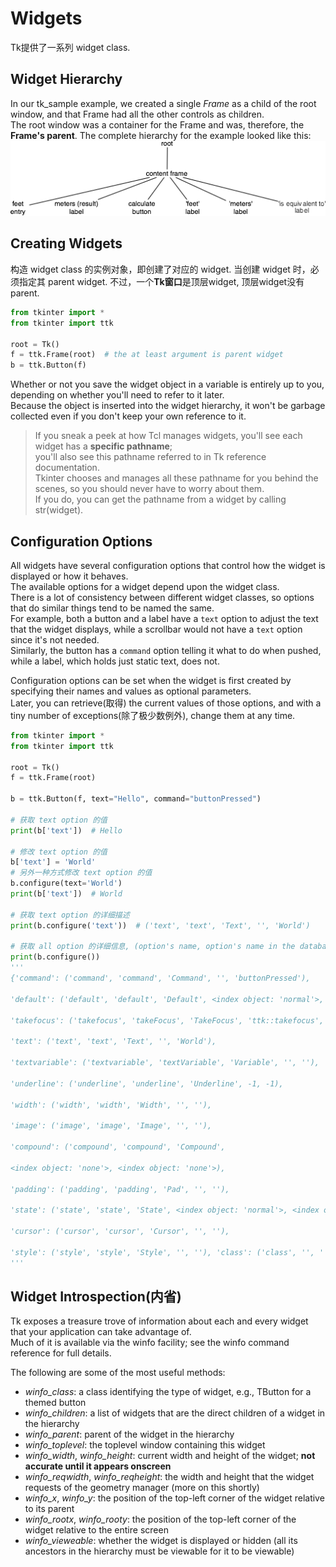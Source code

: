 # Widgets
Tk提供了一系列 widget class.

## Widget Hierarchy
In our tk_sample example, we created a single *Frame* as a child of the root window, and that Frame had all the other controls as children.  
The root window was a container for the Frame and was, therefore, the **Frame's parent**. The complete hierarchy for the example looked like this:  
![The widget hierarchy of the tk_sample example](hierarchy.png)  

## Creating Widgets
构造 widget class 的实例对象，即创建了对应的 widget. 当创建 widget 时，必须指定其 parent widget. 不过，一个**Tk窗口**是顶层widget, 顶层widget没有parent.  
```python
from tkinter import *
from tkinter import ttk

root = Tk()
f = ttk.Frame(root)  # the at least argument is parent widget
b = ttk.Button(f)
```
Whether or not you save the widget object in a variable is entirely up to you, depending on whether you'll need to refer to it later.  
Because the object is inserted into the widget hierarchy, it won't be garbage collected even if you don't keep your own reference to it.  

> If you sneak a peek at how Tcl manages widgets, you'll see each widget has a **specific pathname**;  
> you'll also see this pathname referred to in Tk reference documentation.  
> Tkinter chooses and manages all these pathname for you behind the scenes, so you should never have to worry about them.  
> If you do, you can get the pathname from a widget by calling str(widget).  

## Configuration Options
All widgets have several configuration options that control how the widget is displayed or how it behaves.  
The available options for a widget depend upon the widget class.  
There is a lot of consistency between different widget classes, so options that do similar things tend to be named the same.  
For example, both a button and a label have a `text` option to adjust the text that the widget displays, while a scrollbar would not have a `text` option since it's not needed.  
Similarly, the button has a `command` option telling it what to do when pushed, while a label, which holds just static text, does not.

Configuration options can be set when the widget is first created by specifying their names and values as optional parameters.  
Later, you can retrieve(取得) the current values of those options, and with a tiny number of exceptions(除了极少数例外), change them at any time.  
```python
from tkinter import *
from tkinter import ttk

root = Tk()
f = ttk.Frame(root)

b = ttk.Button(f, text="Hello", command="buttonPressed")

# 获取 text option 的值
print(b['text'])  # Hello

# 修改 text option 的值
b['text'] = 'World'
# 另外一种方式修改 text option 的值
b.configure(text='World')
print(b['text'])  # World

# 获取 text option 的详细描述
print(b.configure('text'))  # ('text', 'text', 'Text', '', 'World')

# 获取 all option 的详细信息, (option's name, option's name in the database, class, default value, current value)
print(b.configure())
'''
{'command': ('command', 'command', 'Command', '', 'buttonPressed'), 

'default': ('default', 'default', 'Default', <index object: 'normal'>, <index object: 'normal'>), 

'takefocus': ('takefocus', 'takeFocus', 'TakeFocus', 'ttk::takefocus', 'ttk::takefocus'), 

'text': ('text', 'text', 'Text', '', 'World'), 

'textvariable': ('textvariable', 'textVariable', 'Variable', '', ''), 

'underline': ('underline', 'underline', 'Underline', -1, -1), 

'width': ('width', 'width', 'Width', '', ''), 

'image': ('image', 'image', 'Image', '', ''), 

'compound': ('compound', 'compound', 'Compound', 

<index object: 'none'>, <index object: 'none'>), 

'padding': ('padding', 'padding', 'Pad', '', ''), 

'state': ('state', 'state', 'State', <index object: 'normal'>, <index object: 'normal'>), 

'cursor': ('cursor', 'cursor', 'Cursor', '', ''), 

'style': ('style', 'style', 'Style', '', ''), 'class': ('class', '', '', '', '')}
'''

```

## Widget Introspection(内省)
Tk exposes a treasure trove of information about each and every widget that your application can take advantage of.  
Much of it is available via the winfo facility; see the winfo command reference for full details.  

The following are some of the most useful methods:  
- *winfo_class*: a class identifying the type of widget, e.g., TButton for a themed button
- *winfo_children*: a list of widgets that are the direct children of a widget in the hierarchy
- *winfo_parent*: parent of the widget in the hierarchy
- *winfo_toplevel*: the toplevel window containing this widget
- *winfo_width*, *winfo_height*: current width and height of the widget; **not accurate until it appears onscreen**
- *winfo_reqwidth*, *winfo_reqheight*: the width and height that the widget requests of the geometry manager (more on this shortly)
- *winfo_x*, *winfo_y*: the position of the top-left corner of the widget relative to its parent
- *winfo_rootx*, *winfo_rooty*: the position of the top-left corner of the widget relative to the entire screen
- *winfo_vieweable*: whether the widget is displayed or hidden (all its ancestors in the hierarchy must be viewable for it to be viewable)







